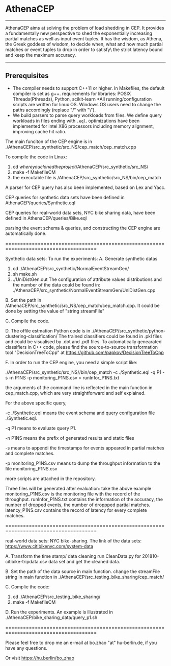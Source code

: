 # AthenaCEP
---

AthenaCEP aims at solving the problem of load shedding in CEP. It provides a fundamentally new perspective to shed the exponentially increasing partial matches as well as input event tuples. It has the wisdom, as Athena, the Greek goddess  of wisdom, to decide when, what and how much partial matches or event tuples to drop in order to satisfy\ the strict latency bound and keep the maximum accuracy. 

---
## Prerequisites

* The compiler needs to support C++11 or higher. In Makefiles, the default compiler is set as g++.
requirements for libraries: POSIX Threads(Pthreads), Python, scikit-learn
*All running/configuration scripts are written for linux OS. Windows OS users need to change the paths accordingly (replace "/" with "\\").
* We build parsers to parse query workloads from files. We define query workloads in files ending with `.eql`. 
optimizations have been implemented for intel X86 processors including memory alignment, improving cache hit ratio.


The main funciton of the CEP engine is in ./AthenaCEP/src_synthetic/src_NS/cep_match/cep_match.cpp

To compile the code in Linux:
1. cd $where you cloned the project$/AthenaCEP/src_synthetic/src_NS/
2. make -f MakefileCM 
3. the executable file is   /AthenaCEP/src_synthetic/src_NS/bin/cep_match

A parser for CEP query has also been implemented, based on Lex and Yacc.

CEP queries for synthetic data sets have been defined in AthenaCEP/queries/Synthetic.eql

CEP queries for real-world data sets, NYC bike sharing data, have been defined in AthenaCEP/queries/Bike.eql

parsing the event schema & queries, and constructing the CEP engine are automatically done. 


=====================================================================================

Synthetic data sets:
To run the experiments:
A. Generate synthetic datas
   1. cd  ./AthenaCEP/src_synthetic/NormalEventStreamGen/
   2. sh make.sh
   3. ./UniDistGen.out
   The configuration of attribute values distributions and the number of the data could be found in:
        ./AthenaCEP/src_synthetic/NormalEventStreamGen/UniDistGen.cpp
        
B. Set the path in /AthenaCEP/src_synthetic/src_NS/cep_match/cep_match.cpp. 
   It could be done by setting the value of "string streamFile"

C. Compile the code. 

D. The offile estmation Python code is in  ./AthenaCEP/src_synthetic/python-clustering-classification/ 
   The trained classifiers could be found in .pkl files and could be visualised by .dot and .pdf files.
   To automatically genearated classifiers in C++ code, please find the source-to-source transformation tool  "DecisionTreeToCpp" at https://github.com/papkov/DecisionTreeToCpp    

F. In order to run the CEP engine, you need a simple script like:

./AthenaCEP/src_synthetic/src_NS//bin/cep_match -c ./Synthetic.eql -q P1 -s -n P1NS -p monitoring_P1NS.csv > runInfor_P1NS.txt
   
   the arguments of the command line is reflected in the main function in cep_match.cpp, which are very straightforward and self explained.

   For the above specific query, 
   
   -c                          ./Synthetic.eql  means the event schema and query configuration file ./Synthetic.eql. 
   
   -q P1                       means to evaluate  query P1.
   
   -n P1NS                     means the prefix of generated results and  static files
   
   -s                          means to appendi the timestamps for events appeared in partial matches and complete matches.
   
   -p monitoring_P1NS.csv      means to dump the throughput information to the file monitoring_P1NS.csv 
        
   more scripts are attached in the repository.
   
   Three files will be generated after evaluation: take the above example 
          monitoring_P1NS.csv   is the monitoring file with the record of the throughput.
          runInfor_P1NS.txt     contains the information of the accuracy, the number of dropped events, the number of droppped partial matches.
          latency_P1NS.csv      contains the record of latency for every complete matches.
          
=====================================================================================

real-world data sets: NYC bike-sharing. 
The link of the data sets: https://www.citibikenyc.com/system-data

A. Transform the time stamp/ data cleaning
   run CleanData.py for 201810-citibike-tripdata.csv data set and get the cleaned data.

B. Set the path of the data source in main function.
   change the streamFile string in main function in ./AthenaCEP/src_testing_bike_sharing/cep_match/

C. Complie the code:
   1.  cd ./AthenaCEP/src_testing_bike_sharing/
   2.  make -f MakefileCM

D. Run the experiments.
   An example is illustrated in ./AthenaCEP/bike_sharing_data/query_p1.sh

=====================================================================================


Please feel free to drop me an e-mail at bo.zhao "at" hu-berlin.de, if you have any questions. 

Or visit https://hu.berlin/bo_zhao

